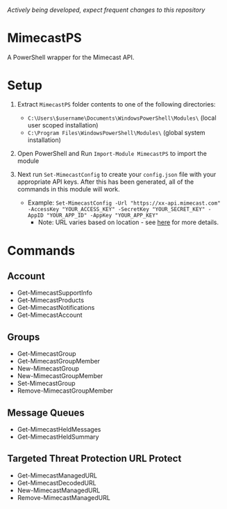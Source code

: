 ###### Actively being developed, expect frequent changes to this repository

# MimecastPS
A PowerShell wrapper for the Mimecast API.

# Setup

1. Extract `MimecastPS` folder contents to one of the following directories:
    - `C:\Users\$username\Documents\WindowsPowerShell\Modules\` (local user scoped installation)
    - `C:\Program Files\WindowsPowerShell\Modules\` (global system installation)
    
2. Open PowerShell and Run `Import-Module MimecastPS` to import the module  

3. Next run `Set-MimecastConfig` to create your `config.json` file with your appropriate API keys. After this has been generated, all of the commands in this module will work.

    - Example: `Set-MimecastConfig -Url "https://xx-api.mimecast.com" -AccessKey "YOUR_ACCESS_KEY" -SecretKey "YOUR_SECRET_KEY" -AppID "YOUR_APP_ID" -AppKey "YOUR_APP_KEY"`
      - Note: URL varies based on location - see [here](https://www.mimecast.com/tech-connect/documentation/api-overview/global-base-urls/) for more details.

# Commands
## Account
- Get-MimecastSupportInfo
- Get-MimecastProducts
- Get-MimecastNotifications
- Get-MimecastAccount
## Groups
- Get-MimecastGroup
- Get-MimecastGroupMember
- New-MimecastGroup
- New-MimecastGroupMember
- Set-MimecastGroup
- Remove-MimecastGroupMember
## Message Queues
- Get-MimecastHeldMessages
- Get-MimecastHeldSummary
## Targeted Threat Protection URL Protect
- Get-MimecastManagedURL
- Get-MimecastDecodedURL
- New-MimecastManagedURL
- Remove-MimecastManagedURL
